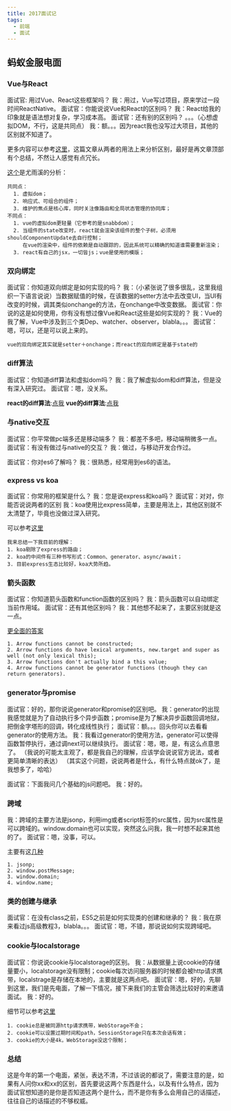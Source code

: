 ```yaml
---
title: 2017面试记
tags:
  - 前端
  - 面试
---
```


## 蚂蚁金服电面

### Vue与React

面试官: 用过Vue、React这些框架吗？
我：用过，Vue写过项目，原来学过一段时间ReactNative。
面试官：你能说说Vue和React的区别吗？
我：React给我的印象就是语法想对复杂，学习成本高。
面试官：还有别的区别吗？
。。。（心想虚拟DOM，不行，这是共同点）
我：额。。。因为react我也没写过大项目，其他的区别就不知道了。

更多内容可以参考[这里](http://www.tuicool.com/articles/2QJjeeQ)，这篇文章从两者的用法上来分析区别，最好是再文章顶部有个总结，不然让人感觉有点冗长。

[这个](http://vuejs.org/v2/guide/comparison.html#Performance-Profiles)是尤雨溪的分析：

```
共同点：
  1. 虚拟dom；
  2. 响应式、可组合的组件；
  3. 维护的焦点是核心库，同时关注像路由和全局状态管理的协同库；
不同点：
  1. vue的虚拟dom更轻量（它参考的是snabbdom）；
  2. 当组件的state改变时，react就会渲染该组件的整个子树，必须用shouldComponentUpdate去自行控制；
     在vue的渲染中，组件的依赖是自动跟踪的，因此系统可以精确的知道谁需要重新渲染；
  3. react有自己的jsx，一切皆js；vue是使用的模版；
```

### 双向绑定

面试官：你知道双向绑定是如何实现的吗？
我：（小紧张说了很多很乱，这里我组织一下语言说说）当数据赋值的时候，在该数据的setter方法中去改变UI，当UI有改变的时候，调其类似onchange的方法，在onchange中改变数据。
面试官：你说的这是如何使用，你有没有想过像Vue和React这些是如何实现的？
我：Vue的我了解，Vue中涉及到三个类Dep、watcher、observer，blabla。。。
面试官：嗯，可以，还是可以说上来的。

```
vue的双向绑定其实就是setter＋onchange；而react的双向绑定是基于state的
```

### diff算法

面试官：你知道diff算法和虚拟dom吗？
我：我了解虚拟dom和diff算法，但是没有深入研究过。
面试官：嗯，没关系。

**react的diff算法**:[点我](http://www.infoq.com/cn/articles/react-dom-diff?from=timeline&isappinstalled=0)
**vue的diff算法**:[点我](https://github.com/youngwind/blog/issues/91)

### 与native交互

面试官：你平常做pc端多还是移动端多？
我：都差不多吧，移动端稍微多一点。
面试官：有没有做过与native的交互？
我：做过，与移动开发合作过。

面试官：你对es6了解吗？
我：很熟悉，经常用到es6的语法。

### express vs koa

面试官：你常用的框架是什么？
我：您是说express和koa吗？
面试官：对对，你能否说说两者的区别
我：koa使用比express简单，主要是用法上，其他区别就不太清楚了，毕竟也没做过深入研究。

可以参考[这里](https://cnodejs.org/topic/55815f28395a0c1812f18257)
```
我来总结一下我目前的理解：
1. koa剔除了express的路由；
2. koa的中间件有三种书写形式：Common、generator、async/await；
3. 目前express生态比较好，koa大势所趋。
```

### 箭头函数

面试官：你知道箭头函数和function函数的区别吗？
我：箭头函数可以自动绑定当前作用域。
面试官：还有其他区别吗？
我：其他想不起来了，主要区别就是这一点。

[更全面的答案](http://stackoverflow.com/questions/32535110/what-are-the-differences-if-any-between-es6-arrow-functions-and-functions-boun)
```
1. Arrow functions cannot be constructed;
2. Arrow functions do have lexical arguments, new.target and super as well (not only lexical this);
3. Arrow functions don't actually bind a this value;
4. Arrow functions cannot be generator functions (though they can return generators).
```

### generator与promise

面试官：好的，那你说说generator和promise的区别吧。
我：generator的出现我感觉就是为了自动执行多个异步函数；promise是为了解决异步函数回调地狱，把倒金字塔形的回调，转化成线性执行；
面试官：额。。。回头你可以去看看generator的使用方法。
我：我看过generator的使用方法，generator可以使得函数暂停执行，通过调next可以继续执行。
面试官：嗯，嗯，是，有这么点意思了。
（我说的可能太主观了，都是我自己的理解，应该学会说说官方说法，或者更简单清晰的表达）
（其实这个问题，说说两者是什么，有什么特点就ok了，是我想多了，哈哈）

面试官：下面我问几个基础的js问题吧。
我：好的。

### 跨域

我：跨域的主要方法是jsonp，利用img或者script标签的src属性，因为src属性是可以跨域的。window.domain也可以实现，突然这么问我，我一时想不起来其他的了。
面试官：嗯，没事，可以。

主要有这[几种](http://www.cnblogs.com/2050/p/3191744.html)
```
1. jsonp;
2. window.postMessage;
3. window.domain;
4. window.name;
```

### 类的创建与继承

面试官：在没有class之前，ES5之前是如何实现类的创建和继承的？
我：我在原来看过js高级教程3，blabla。。。
面试官：嗯，不错，那说说如何实现跨域吧。

### cookie与localstorage

面试官：你说说cookie与localstorage的区别。
我：从数据量上说cookie的存储量要小，localstorage没有限制；cookie每次访问服务器的时候都会被http请求携带，localstrage是存储在本地的，主要就是这两点吧。
面试官：嗯，好的，先聊到这里，我们是先电面，了解一下情况，接下来我们的主管会筛选比较好的来邀请面试。
我：好的。

细节可以参考[这里](http://stackoverflow.com/questions/3220660/local-storage-vs-cookies)
```
1. cookie总是被同源http请求携带，WebStorage不会；
2. cookie可以设置过期时间和path，SessionStorage只在本次会话有效；
3. cookie的大小是4k，WebStorage没这个限制；
```

### 总结

这是今年的第一个电面，紧张，表达不清，不过该说的都说了，需要注意的是，如果有人问你xx和xx的区别，首先要说这两个东西是什么，以及有什么特点，因为面试官想知道的是你是否知道这两个是什么，而不是你有多么会用自己的话描述，往往自己的话描述的不够权威。
